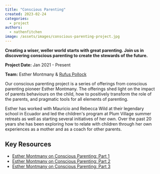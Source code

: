 ```yaml
---
title: "Conscious Parenting"
created: 2023-02-24
categories: 
  - project
authors: 
  - nathenfitchen
image: /assets/images/conscious-parenting-project.jpg
---
```


**Creating a wiser, weller world starts with great parenting. Join us in discovering conscious parenting to create the stewards of the future.**

**Project Date:** Jan 2021 - Present

**Team:** Esther Montmany & [Rufus Pollock](/people/rufuspollock)  

Our conscious parenting project is a series of offerings from conscious parenting pioneer Esther Montmany. The offerings shed light on the impact of parents behaviours on the child, how to positively transform the role of the parents, and pragmatic tools for all elements of parenting.

Esther has worked with Mauricio and Rebecca Wild at their legendary school in Ecuador and led the children's program at Plum Village summer retreats as well as starting several initiatives of her own. Over the past 20 years she has been exploring how to relate with children through her own experiences as a mother and as a coach for other parents.

## Key Resources 

- [Esther Montmany on Conscious Parenting: Part 1](/podcast/esther-montmany-on-conscious-parenting-part-1)
- [Esther Montmany on Conscious Parenting: Part 2](/podcast/esther-montmany-on-conscious-parenting-part-2)
- [Esther Montmany on Conscious Parenting: Part 3](/podcast/esther-montmany-on-conscious-parenting-part-3)
